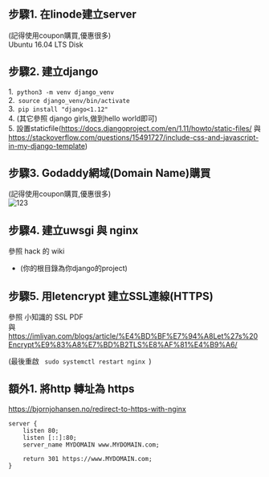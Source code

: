 
## 步驟1. 在linode建立server
(記得使用coupon購買,優惠很多)  
 Ubuntu 16.04 LTS Disk
 
 ## 步驟2. 建立django 
1.<code> python3 -m venv django_venv </code>  
2.<code> source django_venv/bin/activate </code>  
3.<code> pip install "django<1.12" </code>  
4. (其它參照 django girls,做到hello world即可)  
5. 設置staticfile(https://docs.djangoproject.com/en/1.11/howto/static-files/ 與 https://stackoverflow.com/questions/15491727/include-css-and-javascript-in-my-django-template)  

## 步驟3. Godaddy網域(Domain Name)購買
(記得使用coupon購買,優惠很多)  
![123](https://i.imgur.com/xrpJ727.png)

## 步驟4. 建立uwsgi 與 nginx
參照 hack 的 wiki 
* (你的根目錄為你django的project)

## 步驟5. 用letencrypt 建立SSL連線(HTTPS)

參照 小知識的 SSL PDF  
與  
https://imliyan.com/blogs/article/%E4%BD%BF%E7%94%A8Let%27s%20Encrypt%E9%83%A8%E7%BD%B2TLS%E8%AF%81%E4%B9%A6/  

(最後重啟 <code> sudo systemctl restart nginx </code>)

## 額外1. 將http 轉址為 https

https://bjornjohansen.no/redirect-to-https-with-nginx  

````
server {
    listen 80;
    listen [::]:80;
    server_name MYDOMAIN www.MYDOMAIN.com;

    return 301 https://www.MYDOMAIN.com;
}
````
